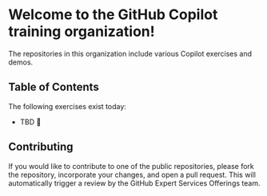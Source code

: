 # Welcome to the GitHub Copilot training organization!

The repositories in this organization include various Copilot exercises and demos.

## Table of Contents

The following exercises exist today:
- TBD 🚧

## Contributing

If you would like to contribute to one of the public repositories, please fork the repository, incorporate your changes, and open a pull request. This will automatically trigger a review by the GitHub Expert Services Offerings team.
